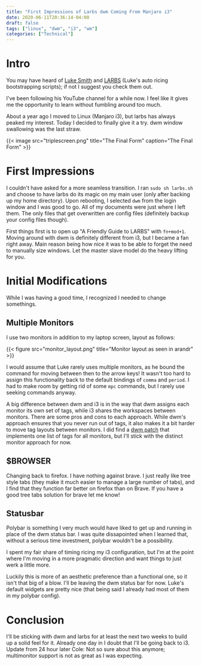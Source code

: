 ```yaml
---
title: "First Impressions of Larbs dwm Coming From Manjaro i3"
date: 2020-06-11T20:36:14-04:00
draft: false
tags: ["linux", "dwm", "i3", "wm"]
categories: ["Technical"]
---
```


# Intro

You may have heard of [Luke Smith](lukesmith.xyz) and [LARBS](larbs.xyz) (Luke's auto ricing bootstrapping scripts); if not I suggest you check them out.

I've been following his YouTube channel for a while now. I feel like it gives me the opportunity to learn without fumbling around too much.

About a year ago I moved to Linux (Manjaro i3), but larbs has always peaked my interest. Today I decided to finally give it a try. dwm window swallowing was the last straw.

{{< image src="triplescreen.png" title="The Final Form" caption="The Final Form" >}}

# First Impressions

I couldn't have asked for a more seamless transition. I ran `sudo sh larbs.sh` and choose to have larbs do its magic on my main user (only after backing up my home directory). Upon rebooting, I selected `dwm` from the login window and I was good to go. All of my documents were just where I left them. The only files that get overwritten are config files (definitely backup your config files though).

First things first is to open up "A Friendly Guide to LARBS" with `fn+mod+1`. Moving around with dwm is definitely different from i3, but I became a fan right away. Main reason being how nice it was to be able to forget the need to manually size windows. Let the master slave model do the heavy lifting for you.

# Initial Modifications

While I was having a good time, I recognized I needed to change somethings.

## Multiple Monitors

I use two monitors in addition to my laptop screen, layout as follows:

{{< figure src="monitor_layout.png" title="Monitor layout as seen in arandr" >}}

I would assume that Luke rarely uses multiple monitors, as he bound the command for moving between then to the arrow keys! It wasn't too hard to assign this functionality back to the default bindings of `comma` and `period`. I had to make room by getting rid of some `mpc` commands, but I rarely use seeking commands anyway.

A big difference between dwm and i3 is in the way that dwm assigns each monitor its own set of tags, while i3 shares the workspaces between monitors. There are some pros and cons to each approach. While dwm's approach ensures that you never run out of tags, it also makes it a bit harder to move tag layouts between monitors. I did find a [dwm patch](https://dwm.suckless.org/patches/single_tagset/) that implements one list of tags for all monitors, but I'll stick with the distinct monitor approach for now.

## $BROWSER

Changing back to firefox. I have nothing against brave. I just really like tree style tabs (they make it much easier to manage a large number of tabs), and I find that they function far better on firefox than on Brave. If you have a good tree tabs solution for brave let me know!

## Statusbar

Polybar is something I very much would have liked to get up and running in place of the dwm status bar. I was quite dissapointed when I learned that, without a serious time investment, polybar wouldn't be a possibility.

I spent my fair share of timing ricing my i3 configuration, but I'm at the point where I'm moving in a more pragmatic direction and want things to just werk a little more.

Luckily this is more of an aesthetic preference than a functional one, so it isn't that big of a blow. I'll be leaving the dwm status bar for now. Luke's default widgets are pretty nice (that being said I already had most of them in my polybar config).

# Conclusion

I'll be sticking with dwm and larbs for at least the next two weeks to build up a solid feel for it. Already one day in I doubt that I'll be going back to i3. Update from 24 hour later Cole: Not so sure about this anymore; multimonitor support is not as great as I was expecting.
